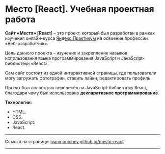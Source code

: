 # Место [React]. Учебная проектная работа

**Сайт «Место» [React]** – это проект, который был разработан в рамках изучения
онлайн-курса [Яндекс.Практикум](https://practicum.yandex.ru/) на освоение профессии «Веб-разработчик».

Цель данного проекта – изучение и закрепление навыков использования языка программирования JavaScript и JavaScript-библиотеки «React».

Сам сайт состоит из одной интерактивной страницы, где пользователи могу загружать фотографии, ставить лайки, редактировать профиль. 

Проект был полностью перенесён на JavaScript-библиотеку React, благодаря чему был использовано **декларативное программирование**. 

**Технологии:**

* HTML.
* CSS.
* JavaScript.
* React.

____
Ссылка на страницу: [ivanmonichev.github.io/mesto-react](https://ivanmonichev.github.io/mesto-react/)
____
